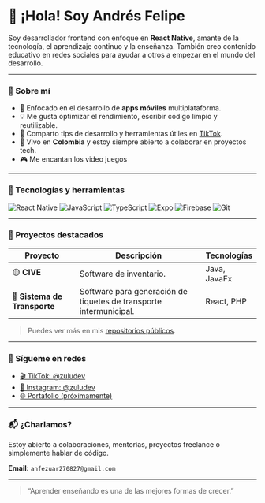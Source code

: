 # 👋 ¡Hola! Soy Andrés Felipe

Soy desarrollador frontend con enfoque en **React Native**, amante de la tecnología, el aprendizaje continuo y la enseñanza. También creo contenido educativo en redes sociales para ayudar a otros a empezar en el mundo del desarrollo.

---

### 🚀 Sobre mí

- 🎯 Enfocado en el desarrollo de **apps móviles** multiplataforma.
- 💡 Me gusta optimizar el rendimiento, escribir código limpio y reutilizable.
- 🎥 Comparto tips de desarrollo y herramientas útiles en [TikTok](https://www.tiktok.com/@zuludev).
- 📍 Vivo en **Colombia** y estoy siempre abierto a colaborar en proyectos tech.
- 🎮 Me encantan los video juegos

---

### 🧰 Tecnologías y herramientas

![React Native](https://img.shields.io/badge/React_Native-20232A?style=for-the-badge&logo=react&logoColor=61DAFB)
![JavaScript](https://img.shields.io/badge/JavaScript-F7DF1E?style=for-the-badge&logo=javascript&logoColor=black)
![TypeScript](https://img.shields.io/badge/TypeScript-3178C6?style=for-the-badge&logo=typescript&logoColor=white)
![Expo](https://img.shields.io/badge/Expo-000020?style=for-the-badge&logo=expo&logoColor=white)
![Firebase](https://img.shields.io/badge/Firebase-FFCA28?style=for-the-badge&logo=firebase&logoColor=white)
![Git](https://img.shields.io/badge/Git-F05032?style=for-the-badge&logo=git&logoColor=white)

---

### 📲 Proyectos destacados

| Proyecto | Descripción | Tecnologías |
|---------|-------------|-------------|
| 🟡 **CIVE** | Software de inventario. | Java, JavaFx |
| 🔵 **Sistema de Transporte** | Software para generación de tiquetes de transporte intermunicipal. | React, PHP |

> Puedes ver más en mis [repositorios públicos](https://github.com/anfezuar?tab=repositories).

---

### 📱 Sígueme en redes

- [🎬 TikTok: @zuludev](https://www.tiktok.com/@zuludev)
- [📸 Instagram: @zuludev](https://www.instagram.com/zuludev)
- [🌐 Portafolio (próximamente)](https://zuludev911.github.io/zuludev-portfolio)

---

### 📬 ¿Charlamos?

Estoy abierto a colaboraciones, mentorías, proyectos freelance o simplemente hablar de código.

**Email:** `anfezuar270827@gmail.com`

---

> “Aprender enseñando es una de las mejores formas de crecer.”

